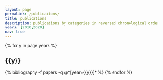 ```yaml
---
layout: page
permalink: /publications/
title: publications
description: publications by categories in reversed chronological order. generated by jekyll-scholar.
years: [2018,2020]
nav: true
---
```


<div class="publications">

{% for y in page.years %}
  <h2 class="year">{{y}}</h2>
  {% bibliography -f papers -q @*[year={{y}}]* %}
{% endfor %}

</div>
